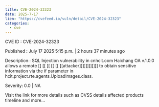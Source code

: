 ```yaml
---
title: CVE-2024-32323
date: 2025-7-17
lien: "https://cvefeed.io/vuln/detail/CVE-2024-32323"
categories:
  - cve
---
```


CVE ID : CVE-2024-32323

Published :  July 17
2025
5:15 p.m. | 2 hours
37 minutes ago

Description : SQL Injection vulnerability in cnhcit.com Haichang OA v.1.0.0 allows a remote  [[ [[ [[ [[ [[ [[attacker]]]]]]]]]]]] to obtain sensitive information via the if parameter in hcit.project.rte.agents.UploadImages.class.

Severity: 0.0 | NA

Visit the link for more details
such as CVSS details
affected products
timeline
and more...
